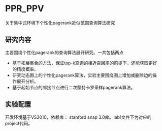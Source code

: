 # PPR_PPV
关于集中式环境下个性化pagerank近似范围查询算法研究

## 研究内容
主要围绕个性化pagerank的查询算法展开研究。一共包括两点
- 基于拓展集合的方法，保证top-k查询的相近召回率的前提下，还能获取更好的精度概率。
- 研究动态图上的个性化pagerank算法，实验主要围绕图上增加或删除边的操作展开分析。
- 基于起始节点的邻接节点进行二次蒙特卡罗采样pagerank算法。


## 实验配置
开发环境基于VS2010，依赖库： stanford snap 3.0库。lab1文件下为对应的project代码。


